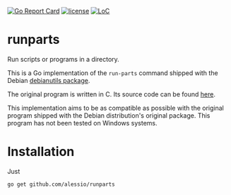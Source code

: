 [![Go Report Card](https://goreportcard.com/badge/github.com/alessio/runparts)](https://goreportcard.com/report/github.com/alessio/runparts)
[![license](https://img.shields.io/github/license/alessio/runparts.svg)](https://github.com/alessio/runparts/blob/master/LICENSE)
[![LoC](https://tokei.rs/b1/github/alessio/runparts)](https://github.com/alessio/runparts)

# runparts
Run scripts or programs in a directory.

This is a Go implementation of the `run-parts` command
shipped with the Debian [debianutils package](https://tracker.debian.org/pkg/debianutils).

The original program is written in C. Its source code can be found [here](https://salsa.debian.org/debian/debianutils/-/tree/master).

This implementation aims to be as compatible as possible with the original program
shipped with the Debian distribution's original package. This program has not been
tested on Windows systems.
# Installation

Just

```
go get github.com/alessio/runparts
```
